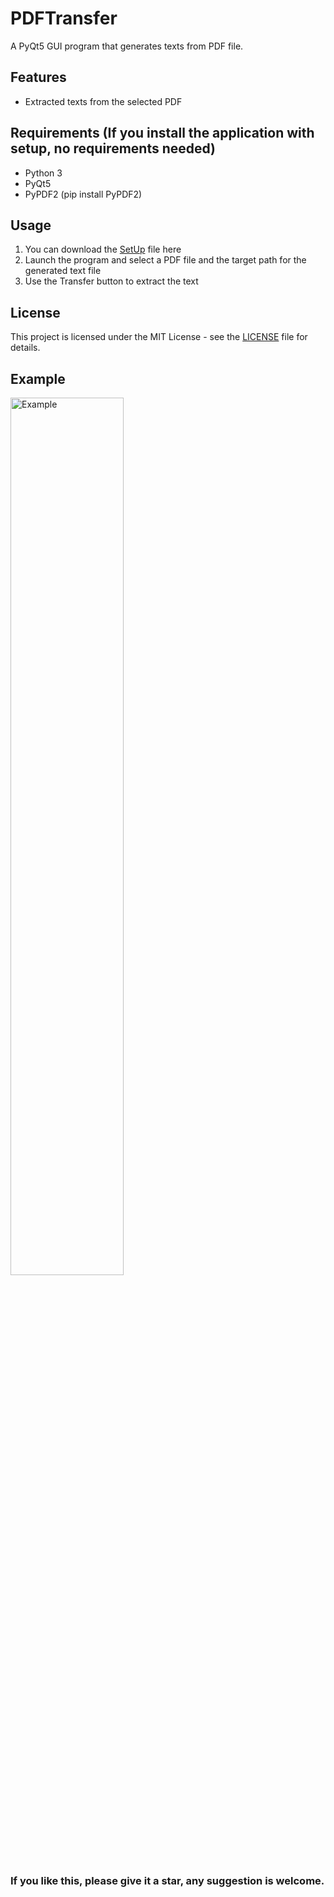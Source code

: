 # PDFTransfer
A PyQt5 GUI program that generates texts from PDF file.

## Features
* Extracted texts from the selected PDF

## Requirements (If you install the application with setup, no requirements needed)
* Python 3
* PyQt5
* PyPDF2 (pip install PyPDF2)

## Usage
1. You can download the [SetUp](https://github.com/OG-Matcha/PDF_to_Text/blob/7cbcce10db0b0e2ff78e2090ebf3c073acf1669f/PDFTransfer_1.5_setup.exe) file here
3. Launch the program and select a PDF file and the target path for the generated text file
5. Use the Transfer button to extract the text
 
## License
This project is licensed under the MIT License - see the [LICENSE](https://github.com/OG-Matcha/PDF_to_Text/blob/7cbcce10db0b0e2ff78e2090ebf3c073acf1669f/LICENSE) file for details.

## Example
<img alt="Example" src="https://github.com/OG-Matcha/PDF_to_Text/blob/f8e769e83e6f5b424e83d56f65fdba7801fb3e77/PDFTransfer/assets/Example.png" style = "width: 60%">

### If you like this, please give it a star, any suggestion is welcome.
